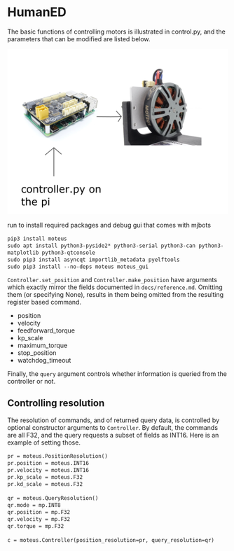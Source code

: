 # HumanED

The basic functions of controlling motors is illustrated in control.py, and the parameters that can be modified are listed below. 



![alt text](https://github.com/gc625/HumanED/blob/master/diagram.png?raw=true)



run to install required packages and debug gui that comes with mjbots

```
pip3 install moteus
sudo apt install python3-pyside2* python3-serial python3-can python3-matplotlib python3-qtconsole
sudo pip3 install asyncqt importlib_metadata pyelftools
sudo pip3 install --no-deps moteus moteus_gui
```


`Controller.set_position` and `Controller.make_position` have
arguments which exactly mirror the fields documented in
`docs/reference.md`.  Omitting them (or specifying None), results in
them being omitted from the resulting register based command.

* position
* velocity
* feedforward_torque
* kp_scale
* maximum_torque
* stop_position
* watchdog_timeout

Finally, the `query` argument controls whether information is queried
from the controller or not.

## Controlling resolution ##

The resolution of commands, and of returned query data, is controlled
by optional constructor arguments to `Controller`.  By default, the
commands are all F32, and the query requests a subset of fields as
INT16.  Here is an example of setting those.

```
pr = moteus.PositionResolution()
pr.position = moteus.INT16
pr.velocity = moteus.INT16
pr.kp_scale = moteus.F32
pr.kd_scale = moteus.F32

qr = moteus.QueryResolution()
qr.mode = mp.INT8
qr.position = mp.F32
qr.velocity = mp.F32
qr.torque = mp.F32

c = moteus.Controller(position_resolution=pr, query_resolution=qr)
```
